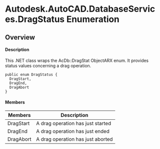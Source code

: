 # Autodesk.AutoCAD.DatabaseServices.DragStatus Enumeration

## Overview

#### Description
This .NET class wraps the AcDb::DragStat ObjectARX enum. 
It provides status values concerning a drag operation.
```text
public enum DragStatus {
  DragStart,
  DragEnd,
  DragAbort
}
```

#### Members
| Members | Description |
| --- | --- |
| DragStart | A drag operation has just started |
| DragEnd | A drag operation has just ended |
| DragAbort | A drag operation has just aborted |
